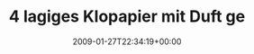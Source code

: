---
retweeted: false
source: <a href="http://twitter.com" rel="nofollow">Twitter Web Client</a>
entities:
  hashtags:
  - text: einkauf
    indices:
    - '96'
    - '104'
  - text: luxus
    indices:
    - '105'
    - '111'
  - text: wg
    indices:
    - '112'
    - '115'
  symbols: []
  user_mentions: []
  urls: []
display_text_range:
- '0'
- '115'
favorite_count: '0'
id_str: '1153487916'
truncated: false
retweet_count: '0'
id: '1153487916'
created_at: Tue Jan 27 22:34:19 +0000 2009
favorited: false
full_text: '4 lagiges Klopapier mit Duft gehört zur Kategorie WG-Luxusartikel ist
  aber definitiv notwendig. #einkauf #luxus #wg'
lang: de
tags:
- einkauf
- luxus
- wg
- pesos:twitter
date: '2009-01-27T22:34:19+00:00'
src: https://twitter.com/bascht/status/1153487916
original_url: https://twitter.com/bascht/status/1153487916
type: twitter_tweet
text: '4 lagiges Klopapier mit Duft gehört zur Kategorie WG-Luxusartikel ist aber
  definitiv notwendig. #einkauf #luxus #wg'
title: 4 lagiges Klopapier mit Duft ge

---